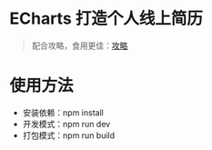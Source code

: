 ECharts 打造个人线上简历
===

> 配合攻略，食用更佳：[攻略](https://github.com/LiangJunrong/document-library/blob/master/JavaScript-library/ECharts/CurriculumVitae.md)

# 使用方法

* 安装依赖：npm install
* 开发模式：npm run dev
* 打包模式：npm run build
